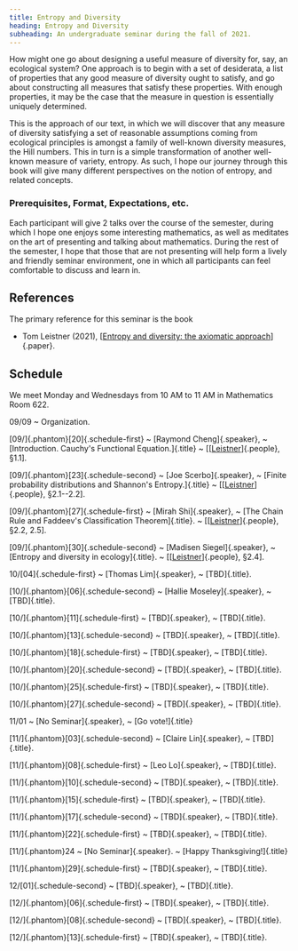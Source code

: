 ```yaml
---
title: Entropy and Diversity
heading: Entropy and Diversity
subheading: An undergraduate seminar during the fall of 2021.
---
```


How might one go about designing a useful measure of diversity for, say, an
ecological system? One approach is to begin with a set of desiderata, a list of
properties that any good measure of diversity ought to satisfy, and go about
constructing all measures that satisfy these properties. With enough properties,
it may be the case that the measure in question is essentially uniquely
determined.

This is the approach of our text, in which we will discover that any measure of
diversity satisfying a set of reasonable assumptions coming from ecological
principles is amongst a family of well-known diversity measures, the Hill
numbers. This in turn is a simple transformation of another well-known measure
of variety, entropy. As such, I hope our journey through this book will give
many different perspectives on the notion of entropy, and related concepts.

### Prerequisites, Format, Expectations, etc.

Each participant will give 2 talks over the course of the semester, during which
I hope one enjoys some interesting mathematics, as well as meditates on the art
of presenting and talking about mathematics. During the rest of the semester,
I hope that those that are not presenting will help form a lively and friendly
seminar environment, one in which all participants can feel comfortable to
discuss and learn in.

## References

The primary reference for this seminar is the book

* Tom Leistner (2021),
[[Entropy and diversity: the axiomatic approach][Leistner]]{.paper}.


## Schedule

We meet Monday and Wednesdays from 10 AM to 11 AM in Mathematics Room 622.

09/09
  ~ Organization.

[09/]{.phantom}[20]{.schedule-first}
  ~ [Raymond Cheng]{.speaker},
  ~ [Introduction. Cauchy's Functional Equation.]{.title}
  ~ \[[[Leistner][Leistner]]{.people}, §1.1].

[09/]{.phantom}[23]{.schedule-second}
  ~ [Joe Scerbo]{.speaker},
  ~ [Finite probability distributions and Shannon's Entropy.]{.title}
  ~ \[[[Leistner][Leistner]]{.people}, §2.1--2.2].

[09/]{.phantom}[27]{.schedule-first}
  ~ [Mirah Shi]{.speaker},
  ~ [The Chain Rule and Faddeev's Classification Theorem]{.title}.
  ~ \[[[Leistner][Leistner]]{.people}, §2.2, 2.5].

[09/]{.phantom}[30]{.schedule-second}
  ~ [Madisen Siegel]{.speaker},
  ~ [Entropy and diversity in ecology]{.title}.
  ~ \[[[Leistner][Leistner]]{.people}, §2.4].

10/[04]{.schedule-first}
  ~ [Thomas Lim]{.speaker},
  ~ [TBD]{.title}.

[10/]{.phantom}[06]{.schedule-second}
  ~ [Hallie Moseley]{.speaker},
  ~ [TBD]{.title}.

[10/]{.phantom}[11]{.schedule-first}
  ~ [TBD]{.speaker},
  ~ [TBD]{.title}.

[10/]{.phantom}[13]{.schedule-second}
  ~ [TBD]{.speaker},
  ~ [TBD]{.title}.

[10/]{.phantom}[18]{.schedule-first}
  ~ [TBD]{.speaker},
  ~ [TBD]{.title}.

[10/]{.phantom}[20]{.schedule-second}
  ~ [TBD]{.speaker},
  ~ [TBD]{.title}.

[10/]{.phantom}[25]{.schedule-first}
  ~ [TBD]{.speaker},
  ~ [TBD]{.title}.

[10/]{.phantom}[27]{.schedule-second}
  ~ [TBD]{.speaker},
  ~ [TBD]{.title}.

11/01
  ~ [No Seminar]{.speaker},
  ~ [Go vote!]{.title}

[11/]{.phantom}[03]{.schedule-second}
  ~ [Claire Lin]{.speaker},
  ~ [TBD]{.title}.

[11/]{.phantom}[08]{.schedule-first}
  ~ [Leo Lo]{.speaker},
  ~ [TBD]{.title}.

[11/]{.phantom}[10]{.schedule-second}
  ~ [TBD]{.speaker},
  ~ [TBD]{.title}.

[11/]{.phantom}[15]{.schedule-first}
  ~ [TBD]{.speaker},
  ~ [TBD]{.title}.

[11/]{.phantom}[17]{.schedule-second}
  ~ [TBD]{.speaker},
  ~ [TBD]{.title}.

[11/]{.phantom}[22]{.schedule-first}
  ~ [TBD]{.speaker},
  ~ [TBD]{.title}.

[11/]{.phantom}24
  ~ [No Seminar]{.speaker}.
  ~ [Happy Thanksgiving!]{.title}

[11/]{.phantom}[29]{.schedule-first}
  ~ [TBD]{.speaker},
  ~ [TBD]{.title}.

12/[01]{.schedule-second}
  ~ [TBD]{.speaker},
  ~ [TBD]{.title}.

[12/]{.phantom}[06]{.schedule-first}
  ~ [TBD]{.speaker},
  ~ [TBD]{.title}.

[12/]{.phantom}[08]{.schedule-second}
  ~ [TBD]{.speaker},
  ~ [TBD]{.title}.

[12/]{.phantom}[13]{.schedule-first}
  ~ [TBD]{.speaker},
  ~ [TBD]{.title}.


[Leistner]: <https://clio.columbia.edu/catalog/15636477>

